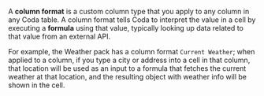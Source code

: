 A **column format** is a custom column type that you apply to any column in any Coda table. A column format tells Coda to interpret the value in a cell by executing a **formula** using that value, typically looking up data related to that value from an external API.

For example, the Weather pack has a column format `Current Weather`; when applied to a column, if you type a city or address into a cell in that column, that location will be used as an input to a formula that fetches the current weather at that location, and the resulting object with weather info will be shown in the cell.
